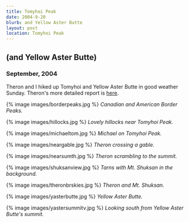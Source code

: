 ```yaml
---
title: Tomyhoi Peak
date: 2004-9-20
blurb: and Yellow Aster Butte
layout: post
location: Tomyhoi Peak
---
```


<h2>(and Yellow Aster Butte)</h2>
<h3>September, 2004</h3>

<p>
Theron and I hiked up Tomyhoi and Yellow Aster Butte in good weather Sunday.
Theron's more detailed report is <a href="
http://www.theronwelch.com/mountains/pnw/north/tomyhoi/index.htm">here</a>.
</p>

{% image images/borderpeaks.jpg %}
<i>Canadian and American Border Peaks.</i>

{% image images/hillocks.jpg %}
<i>Lovely hillocks near Tomyhoi Peak.</i>

{% image images/michaeltom.jpg %}
<i>Michael on Tomyhoi Peak.</i>

{% image images/neargable.jpg %}
<i>Theron crossing a gable.</i>

{% image images/nearsumth.jpg %}
<i>Theron scrambling to the summit.</i>

{% image images/shuksanview.jpg %}
<i>Tarns with Mt. Shuksan in the background.</i>

{% image images/theronbrskies.jpg %}
<i>Theron and Mt. Shuksan.</i>

{% image images/yasterbutte.jpg %}
<i>Yellow Aster Butte.</i>

{% image images/yastersummitv.jpg %}
<i>Looking south from Yellow Aster Butte's summit.</i>


